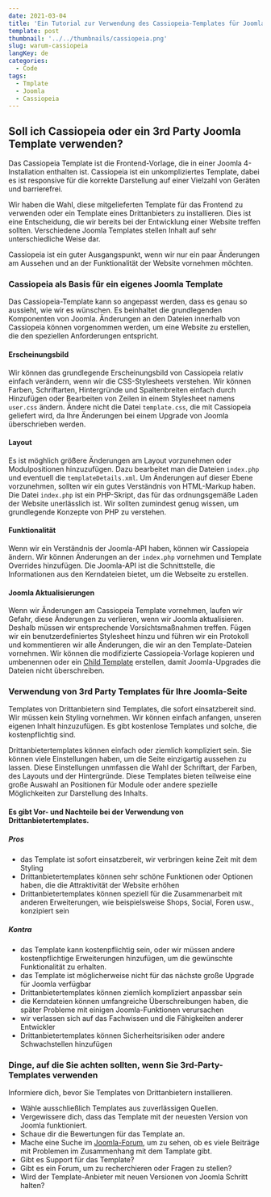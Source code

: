 ```yaml
---
date: 2021-03-04
title: 'Ein Tutorial zur Verwendung des Cassiopeia-Templates für Joomla 4 - Warum Cassiopeia'
template: post
thumbnail: '../../thumbnails/cassiopeia.png'
slug: warum-cassiopeia
langKey: de
categories:
  - Code
tags:
  - Tmplate
  - Joomla
  - Cassiopeia
---
```


## Soll ich Cassiopeia oder ein 3rd Party Joomla Template verwenden?

Das Cassiopeia Template ist die Frontend-Vorlage, die in einer Joomla 4-Installation enthalten ist. Cassiopeia ist ein unkompliziertes Template, dabei es ist responsive für die korrekte Darstellung auf einer Vielzahl von Geräten und barrierefrei.

Wir haben die Wahl, diese mitgelieferten Template für das Frontend zu verwenden oder ein Template eines Drittanbieters zu installieren. Dies ist eine Entscheidung, die wir bereits bei der Entwicklung einer Website treffen sollten. Verschiedene Joomla Templates stellen Inhalt auf sehr unterschiedliche Weise dar.

Cassiopeia ist ein guter Ausgangspunkt, wenn wir nur ein paar Änderungen am Aussehen und an der Funktionalität der Website vornehmen möchten.

### Cassiopeia als Basis für ein eigenes Joomla Template

Das Cassiopeia-Template kann so angepasst werden, dass es genau so aussieht, wie wir es wünschen. Es beinhaltet die grundlegenden Komponenten von Joomla. Änderungen an den Dateien innerhalb von Cassiopeia können vorgenommen werden, um eine Website zu erstellen, die den speziellen Anforderungen entspricht.

#### Erscheinungsbild

Wir können das grundlegende Erscheinungsbild von Cassiopeia relativ einfach verändern, wenn wir die CSS-Stylesheets verstehen. Wir können Farben, Schriftarten, Hintergründe und Spaltenbreiten einfach durch Hinzufügen oder Bearbeiten von Zeilen in einem Stylesheet namens `user.css` ändern. Ändere nicht die Datei `template.css`, die mit Cassiopeia geliefert wird, da Ihre Änderungen bei einem Upgrade von Joomla überschrieben werden.

#### Layout

Es ist möghlich größere Änderungen am Layout vorzunehmen oder Modulpositionen hinzuzufügen. Dazu bearbeitet man die Dateien `index.php` und eventuell die `templateDetails.xml`. Um Änderungen auf dieser Ebene vorzunehmen, sollten wir ein gutes Verständnis von HTML-Markup haben. Die Datei `index.php` ist ein PHP-Skript, das für das ordnungsgemäße Laden der Website unerlässlich ist. Wir sollten zumindest genug wissen, um grundlegende Konzepte von PHP zu verstehen.

#### Funktionalität

Wenn wir ein Verständnis der Joomla-API haben, können wir Cassiopeia ändern. Wir können Änderungen an der `index.php` vornehmen und Template Overrides hinzufügen. Die Joomla-API ist die Schnittstelle, die Informationen aus den Kerndateien bietet, um die Webseite zu erstellen.

#### Joomla Aktualisierungen

Wenn wir Änderungen am Cassiopeia Template vornehmen, laufen wir Gefahr, diese Änderungen zu verlieren, wenn wir Joomla aktualisieren. Deshalb müssen wir entsprechende Vorsichtsmaßnahmen treffen. Fügen wir ein benutzerdefiniertes Stylesheet hinzu und führen wir ein Protokoll und kommentieren wir alle Änderungen, die wir an den Template-Dateien vornehmen. Wir können die modifizierte Cassiopeia-Vorlage kopieren und umbenennen oder ein [Child Template](https://github.com/joomla/joomla-cms/discussions/32442) erstellen, damit Joomla-Upgrades die Dateien nicht überschreiben.

### Verwendung von 3rd Party Templates für Ihre Joomla-Seite

Templates von Drittanbietern sind Templates, die sofort einsatzbereit sind. Wir müssen kein Styling vornehmen. Wir können einfach anfangen, unseren eigenen Inhalt hinzuzufügen. Es gibt kostenlose Templates und solche, die kostenpflichtig sind.

Drittanbietertemplates können einfach oder ziemlich kompliziert sein. Sie können viele Einstellungen haben, um die Seite einzigartig aussehen zu lassen. Diese Einstellungen unmfassen die Wahl der Schriftart, der Farben, des Layouts und der Hintergründe. Diese Templates bieten teilweise eine große Auswahl an Positionen für Module oder andere spezielle Möglichkeiten zur Darstellung des Inhalts.

#### Es gibt Vor- und Nachteile bei der Verwendung von Drittanbietertemplates.

##### Pros

- das Template ist sofort einsatzbereit, wir verbringen keine Zeit mit dem Styling
- Drittanbietertemplates können sehr schöne Funktionen oder Optionen haben, die die Attraktivität der Website erhöhen
- Drittanbietertemplates können speziell für die Zusammenarbeit mit anderen Erweiterungen, wie beispielsweise Shops, Social, Foren usw., konzipiert sein

##### Kontra

- das Template kann kostenpflichtig sein, oder wir müssen andere kostenpflichtige Erweiterungen hinzufügen, um die gewünschte Funktionalität zu erhalten.
- das Template ist möglicherweise nicht für das nächste große Upgrade für Joomla verfügbar
- Drittanbietertemplates können ziemlich kompliziert anpassbar sein
- die Kerndateien können umfangreiche Überschreibungen haben, die später Probleme mit einigen Joomla-Funktionen verursachen
- wir verlassen sich auf das Fachwissen und die Fähigkeiten anderer Entwickler
- Drittanbietertemplates können Sicherheitsrisiken oder andere Schwachstellen hinzufügen

### Dinge, auf die Sie achten sollten, wenn Sie 3rd-Party-Templates verwenden

Informiere dich, bevor Sie Templates von Drittanbietern installieren.

- Wähle ausschließlich Templates aus zuverlässigen Quellen.
- Vergewissere dich, dass das Template mit der neuesten Version von Joomla funktioniert.
- Schaue dir die Bewertungen für das Template an.
- Mache eine Suche im [Joomla-Forum](https://forum.joomla.de/), um zu sehen, ob es viele Beiträge mit Problemen im Zusammenhang mit dem Tamplate gibt.
- Gibt es Support für das Template?
- Gibt es ein Forum, um zu recherchieren oder Fragen zu stellen?
- Wird der Template-Anbieter mit neuen Versionen von Joomla Schritt halten?
